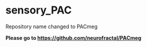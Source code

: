 # sensory_PAC    
Repository name changed to PACmeg

**Please go to https://github.com/neurofractal/PACmeg**
